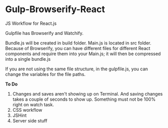 Gulp-Browserify-React
=====================

JS Workflow for React.js


Gulpfile has Browserify and Watchify.

Bundle.js will be created in build folder. Main.js is located in src folder. Because of Browserify, you can have different files for different React components and require them into your Main.js; it will then be compressed into a single bundle.js 

If you are not using the same file structure, in the gulpfile.js, you can change the variables for the file paths. 

<b> To Do </b>

1. Changes and saves aren't showing up on Terminal. And saving changes takes a couple of seconds to show up. Something must    not be 100% right on watch task.
2. CSS workflow
2. JSHint
3. Server side stuff

